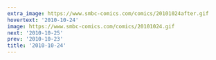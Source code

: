 ```yaml
---
extra_image: https://www.smbc-comics.com/comics/20101024after.gif
hovertext: '2010-10-24'
image: https://www.smbc-comics.com/comics/20101024.gif
next: '2010-10-25'
prev: '2010-10-23'
title: '2010-10-24'
---
```

